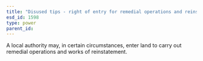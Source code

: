 ```yaml
---
title: "Disused tips - right of entry for remedial operations and reinstatement"
esd_id: 1598
type: power
parent_id:  
---
```


A local authority may, in certain circumstances, enter land to carry out remedial operations and works of reinstatement.

